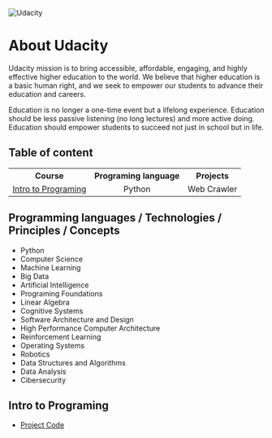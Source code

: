 

<img src="http://1onjea25cyhx3uvxgs4vu325.wpengine.netdna-cdn.com/wp-content/themes/udacity_wp_1_8/images/Udacity_Logo_SVG_200x35.svg" alt="Udacity" border="0">

<html>
<body>

<h1>About Udacity</h1>
<p>
  Udacity mission is to bring accessible, affordable, engaging, and highly effective higher education to the world. We believe that higher education is a basic human right, and we seek to empower our students to advance their education and careers.
</p>
<p>
Education is no longer a one-time event but a lifelong experience. Education should be less passive listening (no long lectures) and more active doing. Education should empower students to succeed not just in school but in life.
</p>
<h2>Table of content</h2>
<table >
         <tr>
          <th>Course</th>
          <th>Programing language</th>
          <th>Projects</th>
          </tr>
          <tr align="center">
    <td><a href="#itop">Intro to Programing</a></td>
    <td>Python</td>
    <td>Web Crawler</td>
  </tr>
          </table>
          
<h2>Programming languages / Technologies / Principles / Concepts</h2>
 <ul>
 <li>Python</li>
 <li>Computer Science</li>
 <li>Machine Learning</li>
 <li>Big Data</li>
 <li>Artificial Intelligence</li>
 <li>Programing Foundations</li>
 <li>Linear Algebra</li>
 <li>Cognitive Systems</li>
 <li>Software Architecture and Design</li>
 <li>High Performance Computer Architecture</li>
 <li>Reinforcement Learning</li>
 <li>Operating Systems</li>
 <li>Robotics</li>
 <li>Data Structures and Algorithms</li>
 <li>Data Analysis</li>
 <li>Cibersecurity</li>
 </ul>
 <h2 id="itop">Intro to Programing</h2>
 <ul>
<li><a href="https://github.com/IvailoAtanasov/Udacity.com/tree/master/IntroToPrograming">Project Code</a></li>
</ul>
</body>
</html>

